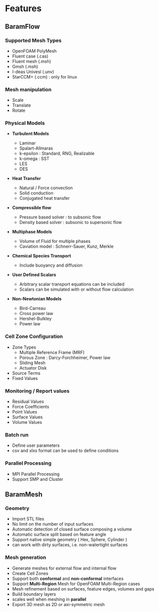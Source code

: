 # Features

## BaramFlow

### Supported Mesh Types
* OpenFOAM PolyMesh
* Fluent case (.cas)
* Fluent mesh (.msh)
* Gmsh (.msh)
* I-deas Univesl (.unv)
* StarCCM+ (.ccm) : only for linux


### Mesh manipulation
* Scale
* Translate
* Rotate

### Physical Models

* **Turbulent Models**
    * Laminar
    * Spalart-Allmaras
    * k-epsilon : Standard, RNG, Realizable
    * k-omega : SST
    * LES
    * DES

* **Heat Transfer**
    * Natural / Force convection
    * Solid conduction
    * Conjugated heat transfer    

* **Compressible flow**
    * Pressure based solver : to subsonic flow
    * Density based solver : subsonic to supersonic flow
        
* **Multiphase Models**
    * Volume of Fluid for multiple phases
    * Caviation model : Schnerr-Sauer, Kunz, Merkle

* **Chemical Species Transport**
    * Include buoyancy and diffusion

* **User Defined Scalars**
    * Arbitrary scalar transport equations can be included
    * Scalars can be simulated with or without flow calculation

* **Non-Newtonian Models**
    * Bird-Carreau
    * Cross power law
    * Hershel-Bulkley
    * Power law


### Cell Zone Configuration
* Zone Types
    * Multiple Reference Frame (MRF)
    * Porous Zone : Darcy-Forchheimer, Power law
    * Sliding Mesh
    * Actuator Disk
* Source Terms
* Fixed Values


### Monitoring / Report values
* Residual Values
* Force Coefficients
* Point Values
* Surface Values
* Volume Values

### Batch run
* Define user parameters
* csv and xlxs format can be used to define conditions

### Parallel Processing
* MPI Parallel Processing
* Support SMP and Cluster

## BaramMesh

### Geometry
* Import STL files
* No limit on the number of input surfaces
* Automatic detection of closed surface composing a volume
* Automatic surface split based on feature angle
* Support native simple geometry ( Hex, Sphere, Cylinder )
* can work with dirty surfaces, i.e. non-watertight surfaces

### Mesh generation
* Generate meshes for external flow and internal flow
* Create Cell Zones
* Support both **conformal** and **non-conformal** interfaces
* Support **Multi-Region** Mesh for OpenFOAM Multi-Region cases
* Mesh refinement based on surfaces, feature edges, volumes and gaps
* Build boundary layers
* scales well when meshing in **parallel**
* Export 3D mesh as 2D or axi-symmetric mesh


